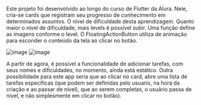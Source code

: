 Este projeto foi desenvolvido ao longo do curso de Flutter da Alura.
Nele, cria-se cards que registram seu progresso de conhecimento em determinados assuntos.
O nível de dificuldade desta aprendizagem.
Quanto maior o nível de dificuldade, mais levels é possível subir.
Uma função define as imagens conforme o level. 
O FloatingActionButton utiliza de animação para esconder o conteúdo da tela ao clicar no botão.

![image](https://user-images.githubusercontent.com/78618323/223533266-b0767bad-84b9-45fc-9daa-748997675c22.png)
![image](https://user-images.githubusercontent.com/78618323/223533328-dbdd9a47-c4cf-40e7-8331-05d949f2d42a.png)

A partir de agora, é possível a funcionalidade de adicionar tarefas, com seus nomes e dificuldades, no momento, ainda está estático.
Outra possibilidade para este app seria que ao clicar no card, abre uma lista de tarefas especificas (que podem ser definidas pelo usuario, na hora da criação e ao passar de nível), que ao serem completas, o usuário passa de nível, e não simplesmente em clicar no botão).
